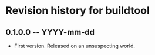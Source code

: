 # Revision history for buildtool

## 0.1.0.0 -- YYYY-mm-dd

* First version. Released on an unsuspecting world.
